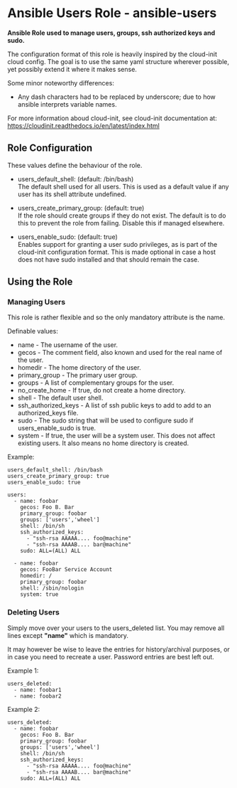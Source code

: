 Ansible Users Role - ansible-users
==================================

**Ansible Role used to manage users, groups, ssh authorized keys and sudo.**

The configuration format of this role is heavily inspired by the cloud-init
cloud config. The goal is to use the same yaml structure wherever possible, yet
possibly extend it where it makes sense.

Some minor noteworthy differences:

- Any dash characters had to be replaced by underscore; due to how ansible
  interprets variable names.

For more information aboud cloud-init, see cloud-init documentation at:  
https://cloudinit.readthedocs.io/en/latest/index.html

## Role Configuration

These values define the behaviour of the role.

- users_default_shell: (default: /bin/bash)  
The default shell used for all users. This is used as a default value if any
user has its shell attribute undefined.

- users_create_primary_group: (default: true)  
If the role should create groups if they do not exist. The default is to do this
to prevent the role from failing. Disable this if managed elsewhere.

- users_enable_sudo: (default: true)  
Enables support for granting a user sudo privileges, as is part of the
cloud-init configuration format. This is made optional in case a host
does not have sudo installed and that should remain the case.

## Using the Role

### Managing Users

This role is rather flexible and so the only mandatory attribute is the name.

Definable values:

- name - The username of the user.
- gecos - The comment field, also known and used for the real name of the user.
- homedir - The home directory of the user.
- primary_group - The primary user group. 
- groups - A list of complementary groups for the user.
- no_create_home - If true, do not create a home directory.
- shell - The default user shell.
- ssh_authorized_keys - A list of ssh public keys to add to add to an
  authorized_keys file.
- sudo - The sudo string that will be used to configure sudo if
  users_enable_sudo is true.
- system - If true, the user will be a system user. This does not affect
  existing users. It also means no home directory is created.

Example:
```
users_default_shell: /bin/bash
users_create_primary_group: true
users_enable_sudo: true

users:
  - name: foobar
    gecos: Foo B. Bar
    primary_group: foobar
    groups: ['users','wheel']
    shell: /bin/sh
    ssh_authorized_keys:
      - "ssh-rsa AAAAA.... foo@machine"
      - "ssh-rsa AAAAB.... bar@machine"
    sudo: ALL=(ALL) ALL

  - name: foobar
    gecos: FooBar Service Account
    homedir: /
    primary_group: foobar
    shell: /sbin/nologin
    system: true
```

### Deleting Users

Simply move over your users to the users_deleted list. You may remove all
lines except **"name"** which is mandatory.

It may however be wise to leave the entries for history/archival purposes, or
in case you need to recreate a user. Password entries are best left out.

Example 1:
```
users_deleted:
  - name: foobar1
  - name: foobar2
```

Example 2:
```
users_deleted:
  - name: foobar
    gecos: Foo B. Bar
    primary_group: foobar
    groups: ['users','wheel']
    shell: /bin/sh
    ssh_authorized_keys:
      - "ssh-rsa AAAAA.... foo@machine"
      - "ssh-rsa AAAAB.... bar@machine"
    sudo: ALL=(ALL) ALL
```
